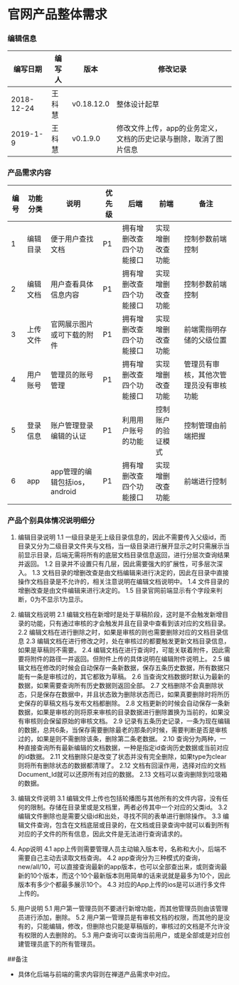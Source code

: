 # 官网产品整体需求

### 编辑信息

|编写日期|编写人|版本|修改记录|
|----|-----|----|----|
| 2018-12-24 | 王科慧 |v0.18.12.0|整体设计起草|
| 2019-1-9 | 王科慧 |v0.1.9.0|修改文件上传，app的业务定义，文档的历史记录与删除，取消了图片信息|

### 产品需求内容

|编号   | 功能分类  | 说明  | 优先级  | 后端  | 前端  | 备注  |
| ------------ | ------------ | ------------ | ------------ | ------------ | ------------ | ------------ |
| 1  | 编辑目录  | 便于用户查找文档  | P1  | 拥有增删改查四个功能接口  | 实现增删改查功能  | 控制参数前端控制  |
| 2  | 编辑文档  | 用户查看具体信息内容  | P1  | 拥有增删改查四个功能接口  | 实现增删改查功能  | 控制参数前端控制  |
|3|上传文件 |官网展示图片或可下载的附件|P1|拥有增删改查四个功能接口|实现增删改查功能|前端需指明存储的父级位置|
|4|用户账号|管理员的账号管理|P1|拥有增删改查四个功能接口|实现增删改查功能|管理员有审核，其他次管理员没有审核功能|
|5|登录信息|账户管理登录编辑的认证|P1|利用用户账号的功能|控制账户的验证模式|控制管理由前端把握 |
|6|app|app管理的编辑包括ios，android|P1|拥有增删改查四个功能接口|实现增删改查功能|前端进行控制|

### 产品个别具体情况说明细分

1. 编辑目录说明
 1.1 一级目录是无上级目录信息的，因此不需要传入父级id，而目录又分为二级目录文件夹与文档，当一级目录进行展开显示之时只需展示当前显示目录，后端无需将所有的底层文档目录信息返回，进行分层次查询结果并返回。
 1.2 目录并不设置只有几层，因此需要强大的扩展性，可多层次深入。
 1.3 文档目录的增删改查是由文档编辑来进行决定的，因此在目录中直接操作文档目录是不允许的，相关注意说明在编辑文档说明中。
 1.4 文件目录的增删改查是由文件编辑来进行决定的。
 1.5 目录官网前端显示有个字段来判断，0为不显示1为显示。

2. 编辑文档说明
 2.1 编辑文档在新增时是处于草稿阶段，这时是不会触发新增目录的功能，只有通过审核的才会触发并且在目录中查看到该对应的文档目录。
 2.2 编辑文档在进行删除之时，如果是审核的则也需要删除对应的文档目录信息
 2.3 编辑文档在进行修改之时，处在审核过的都要触发更新文档目录信息，如果是草稿则不需要。
 2.4 编辑文档在进行查询时，可能关联着附件，因此需要将附件的路径一并返回。但附件上传的具体说明在编辑附件说明上。
 2.5 编辑文档在修改的时候会自动保存一条新数据，保存五条历史数据，所有数据只能有一条是审核过的，其它都致为草稿。
 2.6 当查询文档数据时默认为最新的数据，如果需要查询所有历史数据则返回全部。
 2.7 文档删除不会真删除状态，只是保存在数据中，并且状态致为删除状态而已，如果真要删除时将所历史保存的草稿文档与发布文档都删除。
 2.8 文档更新的时候会自动保存一条新数据，如果是审核的则将原来审核的目录数据进行删除置换为当前的，如果没有审核则会保留原始的审核文档。
 2.9 记录有五条历史记录，一条为现在编辑的数据，总共6条，当保存需要删除最老的那条的时候，需要判断是否是审核过的，如果是则不需删除该条，删除第二条老数据。
 2.10 查询分为两种，一种直接查询所有最新编辑的文档数据，一种是指定id查询历史数据或当前对应的id数据。
 2.11 文档删除只是改变了状态并没有完全删除，如果type为clear则将所有删除状态的数据都清理了。
 2.12 文档有回滚作用，选择对应的文档Document_Id就可以还原所有对应的数据。
 2.13 文档可以查询删除到垃圾箱的数据。

3. 编辑文件说明
 3.1 编辑文件上传也包括轮播图与其他所有的文件内容，没有任何的限制。存储在目录里或是文档里，两者必传其中一个对应的父类id。
 3.2 编辑文件删除也是需要父级id和出处，寻找不同的表单进行删除操作。
 3.3 编辑文件查询，包含在文档底层或目录的，在文档或目录查询中就可以看到所有对应的子文件的所有信息，因此文件是无法进行查询请求的。

4. App说明
 4.1 app上传则需要管理人员主动输入版本号，名称和大小，后端不需要自己主动去读取文档查询。
 4.2 app查询分为三种模式的查询，new/all/10，可以直接查询最新的app版本，也可以全部查出来，或则查询最新的10个版本，而这个10个最新版本则用简单的话来说就是最多为10个，因此版本有多少个都最多展示10个。
 4.3 对应的App上传的ios是可以进行多文件上传的。

5. 用户说明
 5.1 用户第一管理员则不要进行新增功能，而其他管理员则由该管理员进行添加，删除。
 5.2 用户第一管理员是有审核文档的权限，而其他的是没有的，只能编辑，修改，但删除也只能是草稿版的，审核过的文档是不允许没有权限的人去删除的。
 5.3 用户查询可以查询当前用户，或是全部或是对应创建管理员底下的所有管理员。


##备注
- 具体化后端与前端的需求内容则在禅道产品需求中对应。